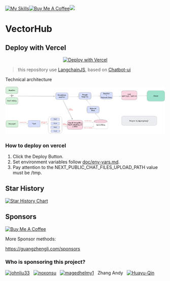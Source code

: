 [![My Skills](https://skillicons.dev/icons?i=nextjs,tailwind,react,vercel,ts,supabase)](https://skillicons.dev)<a href="https://www.buymeacoffee.com/iguangzhengli" target="_blank"><img src="https://www.buymeacoffee.com/assets/img/custom_images/orange_img.png" alt="Buy Me A Coffee" style="height: 41px !important;width: 174px !important;box-shadow: 0px 3px 2px 0px rgba(190, 190, 190, 0.5) !important;-webkit-box-shadow: 0px 3px 2px 0px rgba(190, 190, 190, 0.5) !important;" >[![](https://dcbadge.vercel.app/api/server/kSEuQ4WbGb)](https://discord.gg/kSEuQ4WbGb)

# VectorHub

## Deploy with Vercel

<p align="center">
<a href="https://vercel.com/new/clone?repository-url=https%3A%2F%2Fgithub.com%2Fguangzhengli%2Fvectorhub&env=NEXT_PUBLIC_CHAT_FILES_UPLOAD_PATH&envDescription=Have%20a%20conversation%20with%20vector&envLink=https%3A%2F%2Fgithub.com%2Fguangzhengli%2Fvectorhub%2Fblob%2Fmain%2Fdoc%2Fenv-vars.md&demo-title=VectorHub&demo-description=Have%20a%20conversation%20with%20vector&demo-url=https%3A%2F%2Fchat.vectorhub.org%2F"><img src="https://vercel.com/button" alt="Deploy with Vercel"/></a>
</p>

> this repository use [LangchainJS](https://github.com/hwchase17/langchainjs), based on [Chatbot-ui](https://github.com/mckaywrigley/chatbot-ui)

Technical architecture

![Embedding](./doc/Embedding.png)

### How to deploy on vercel
1. Click the Deploy Button.
2. Set environment variables follow [doc/env-vars.md](doc/env-vars.md).
3. Pay attention to the NEXT_PUBLIC_CHAT_FILES_UPLOAD_PATH value must be /tmp.

## Star History

[![Star History Chart](https://api.star-history.com/svg?repos=guangzhengli/vectorhub&type=Date)](https://star-history.com/#guangzhengli/vectorhub&Date)

## Sponsors

[![Buy Me A Coffee](https://www.buymeacoffee.com/assets/img/custom_images/orange_img.png)](https://www.buymeacoffee.com/iguangzhengli)

More Sponsor methods:

https://guangzhengli.com/sponsors

### Who is sponsoring this project?

<p>
<!-- real-sponsors -->
<a href="https://github.com/johnliu33"><img src="https://github.com/johnliu33.png" width="50px" alt="johnliu33" /></a>&nbsp;&nbsp;
<a href="https://github.com/noxonsu"><img src="https://github.com/noxonsu.png" width="50px" alt="noxonsu" /></a>&nbsp;&nbsp;
<a href="https://github.com/magedhelmy1"><img src="https://github.com/magedhelmy1.png" width="50px" alt="magedhelmy1" /></a>&nbsp;&nbsp;
Zhang Andy&nbsp;&nbsp;
<a href="https://github.com/Huayu-Qin"><img src="https://github.com/Huayu-Qin.png" width="50px" alt="Huayu-Qin" /></a>&nbsp;&nbsp;
<!-- real-sponsors -->
</p>


